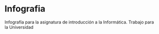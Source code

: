 # Infografia
Infografía para la asignatura de introducción a la Informática. Trabajo para la Universidad
